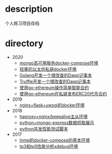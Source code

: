 # description
个人练习项目存档


# directory
 * 2020
	 * [mongo高可用服务docker-compose环境](2020/docker/docker_mongo_swarm)
	 * [轻量的以太坊私链docker环境](2020/blockchain/simplenode)
	 * [Golang开发一个增改查的Dapp记事本](2020/blockchain/note_on_chain_with_go)
	 * [Truffle开发一个增改查的Dapp记事本](2020/blockchain/note_on_chain)
	 * [使用go-ethereum操作简单智能合约](2020/blockchain/inbox)
	 * [使用go-ethereum在私链发布ERC20代币合约](2020/blockchain/erc20_demo)
 * 2019
	 * [nginx+flask+uwsgi的docker环境](2019/nginx_flask_uwsgi)
 * 2018
	 * [haproxy+nginx/keepalive主从环境](2018/nginx_keepalived)
	 * [python+mongo-express数据抓取展示](2018/gzcgw_data)
	 * [python并发性能测试脚本](2018/concurrency_test_with_python)
 * 2017
	 * [lnmp的docker-compose的基本环境](2017/docker/lnmp)
	 * [tp3和tp5性能分析xdebug环境](2017/docker/docker_tp3_and_tp5)
